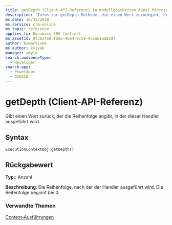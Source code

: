 ```yaml
---
title: getDepth (Client-API-Referenz) in modellgestützten Apps| MicrosoftDocs
description: 'Infos zur getDepth-Methode, die einen Wert zurückgibt, der die Reihenfolge angibt, in der dieser Handler ausgeführt wird.'
ms.date: 10/31/2018
ms.service: crm-online
ms.topic: reference
applies_to: Dynamics 365 (online)
ms.assetid: 9f3b2fed-fde5-46e4-8c59-43aa51aa82df
author: KumarVivek
ms.author: kvivek
manager: amyla
search.audienceType:
  - developer
search.app:
  - PowerApps
  - D365CE
---
```

# <a name="getdepth-client-api-reference"></a>getDepth (Client-API-Referenz)



Gibt einen Wert zurück, der die Reihenfolge angibt, in der dieser Handler ausgeführt wird.

## <a name="syntax"></a>Syntax

`ExecutionContextObj.getDepth()`

## <a name="return-value"></a>Rückgabewert

**Typ:**: Anzahl

**Beschreibung**: Die Reihenfolge, nach der der Handler ausgeführt wird. Die Reifenfolge beginnt bei 0.


### <a name="related-topics"></a>Verwandte Themen
[Context-Ausführungen](../execution-context.md)





